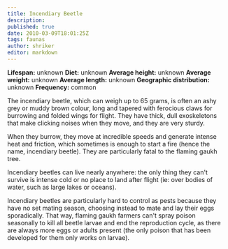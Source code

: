 ```yaml
---
title: Incendiary Beetle
description:
published: true
date: 2010-03-09T18:01:25Z
tags: faunas
author: shriker
editor: markdown
---
```

<!-- infobox starts -->
**Lifespan:** unknown
**Diet:** unknown
**Average height:** unknown
**Average weight:** unknown
**Average length:** unknown
**Geographic distribution:** unknown
**Frequency:** common
<!-- infobox ends -->

The incendiary beetle, which can weigh up to 65 grams, is often an ashy grey or muddy brown colour, long and tapered with ferocious claws for burrowing and folded wings for flight. They have thick, dull exoskeletons that make clicking noises when they move, and they are very sturdy.

When they burrow, they move at incredible speeds and generate intense heat and friction, which sometimes is enough to start a fire (hence the name, incendiary beetle). They are particularly fatal to the flaming gaukh tree.

Incendiary beetles can live nearly anywhere: the only thing they can't survive is intense cold or no place to land after flight (ie: over bodies of water, such as large lakes or oceans).

Incendiary beetles are particularly hard to control as pests because they have no set mating season, choosing instead to mate and lay their eggs sporadically. That way, flaming gaukh farmers can't spray poison seasonally to kill all beetle larvae and end the reproduction cycle, as there are always more eggs or adults present (the only poison that has been developed for them only works on larvae).